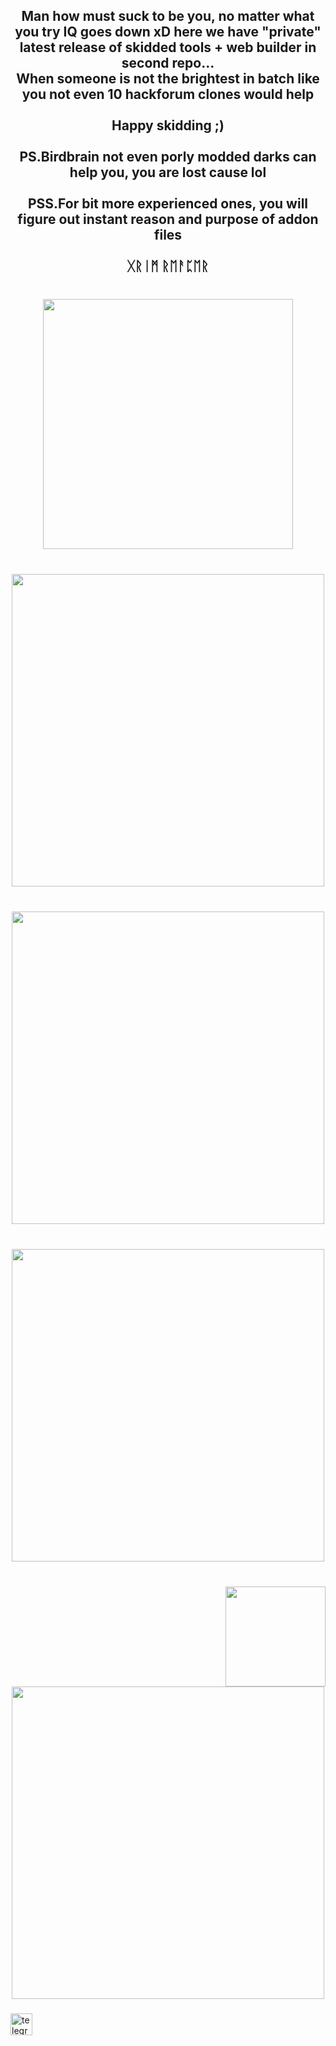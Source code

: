 <h2 align="center">Man how must suck to be you, no matter what you try IQ goes down xD here we have "private" latest release of skidded tools + web builder in second repo...<br>When someone is not the brightest in batch like you not even 10 hackforum clones would help<br><br>Happy skidding ;)<br><br>PS.Birdbrain not even porly modded darks can help you, you are lost cause lol<br><br>PSS.For bit more experienced ones, you will figure out instant reason and purpose of addon files<br><br>ᚷᚱᛁᛗ ᚱᛖᚨᛈᛖᚱ </SkidMofoScammer hunter></h2>

###

<p align="left"></p>

###

<br clear="both">

<div align="center">
  <img height="400" src="https://i.ibb.co/m9gTdL7/Screenshot-1.png"  />
</div>

###

<br clear="both">

<div align="center">
  <img height="500" src="https://i.ibb.co/JmKZx7C/Screenshot-2.png"  />
</div>

###

<br clear="both">

<div align="center">
  <img height="500" src="https://i.ibb.co/tHpKrr9/Screenshot-3.png"  />
</div>

###


<br clear="both">

<div align="center">
  <img height="500" src="https://i.ibb.co/tHpKrr9/Screenshot-4.png"  />
</div>

###

<br clear="both">

<img align="right" height="160" src="https://i.ibb.co/6wQLR9V/Screenshot-5.png"  />

###


<br clear="both">

<div align="center">
  <img height="500" src="https://i.ibb.co/VjdJc4J/Screenshot-6.png"  />
</div>

###

<div align="left">
  <a href="https://t.me/GrimReaper1312" target="_blank">
    <img src="https://img.shields.io/static/v1?message=@GrimReaper1312&logo=telegram&label=TG&color=202020&logoColor=Black&labelColor=202020&style=flat" height="35" alt="telegram logo"  />
  </a>
</div>

###
